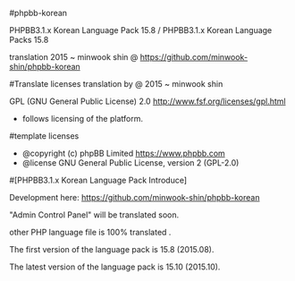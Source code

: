 #phpbb-korean

PHPBB3.1.x Korean Language Pack 15.8 / PHPBB3.1.x Korean Language Packs 15.8 

translation 2015 ~ minwook shin @ https://github.com/minwook-shin/phpbb-korean

#Translate licenses
translation by @ 2015 ~ minwook shin

GPL (GNU General Public License) 2.0 http://www.fsf.org/licenses/gpl.html
* follows licensing of the platform.


#template licenses
* @copyright (c) phpBB Limited <https://www.phpbb.com>
* @license GNU General Public License, version 2 (GPL-2.0)


#[PHPBB3.1.x Korean Language Pack Introduce]

Development here: https://github.com/minwook-shin/phpbb-korean 

"Admin Control Panel" will be translated soon.
 
other PHP language file is 100% translated . 
 
The first version of the language pack is 15.8 (2015.08).
 
The latest version of the language pack is 15.10 (2015.10).
